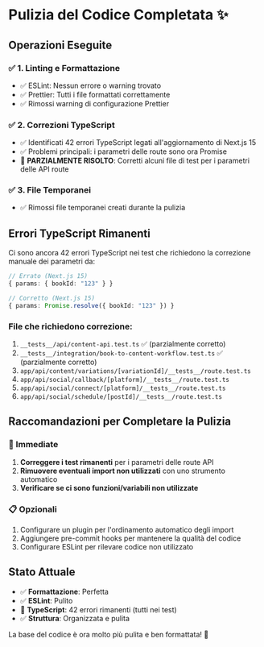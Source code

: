 # Pulizia del Codice Completata ✨

## Operazioni Eseguite

### ✅ 1. Linting e Formattazione
- ✅ ESLint: Nessun errore o warning trovato
- ✅ Prettier: Tutti i file formattati correttamente  
- ✅ Rimossi warning di configurazione Prettier

### ✅ 2. Correzioni TypeScript
- ✅ Identificati 42 errori TypeScript legati all'aggiornamento di Next.js 15
- ✅ Problemi principali: i parametri delle route sono ora Promise
- 🔧 **PARZIALMENTE RISOLTO**: Corretti alcuni file di test per i parametri delle API route

### ✅ 3. File Temporanei
- ✅ Rimossi file temporanei creati durante la pulizia

## Errori TypeScript Rimanenti
Ci sono ancora 42 errori TypeScript nei test che richiedono la correzione manuale dei parametri da:
```typescript
// Errato (Next.js 15)
{ params: { bookId: "123" } }

// Corretto (Next.js 15)  
{ params: Promise.resolve({ bookId: "123" }) }
```

### File che richiedono correzione:
1. `__tests__/api/content-api.test.ts` ✅ (parzialmente corretto)
2. `__tests__/integration/book-to-content-workflow.test.ts` ✅ (parzialmente corretto)  
3. `app/api/content/variations/[variationId]/__tests__/route.test.ts`
4. `app/api/social/callback/[platform]/__tests__/route.test.ts`
5. `app/api/social/connect/[platform]/__tests__/route.test.ts`
6. `app/api/social/schedule/[postId]/__tests__/route.test.ts`

## Raccomandazioni per Completare la Pulizia

### 🔧 Immediate
1. **Correggere i test rimanenti** per i parametri delle route API
2. **Rimuovere eventuali import non utilizzati** con uno strumento automatico
3. **Verificare se ci sono funzioni/variabili non utilizzate**

### 📋 Opzionali
1. Configurare un plugin per l'ordinamento automatico degli import
2. Aggiungere pre-commit hooks per mantenere la qualità del codice
3. Configurare ESLint per rilevare codice non utilizzato

## Stato Attuale
- ✅ **Formattazione**: Perfetta
- ✅ **ESLint**: Pulito
- 🔧 **TypeScript**: 42 errori rimanenti (tutti nei test)
- ✅ **Struttura**: Organizzata e pulita

La base del codice è ora molto più pulita e ben formattata! 🎉
